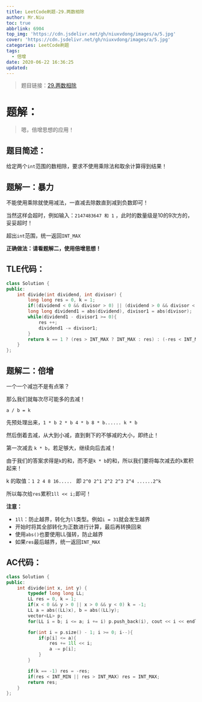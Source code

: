 ```yaml
---
title: LeetCode刷题-29.两数相除
author: Mr.Niu
toc: true
abbrlink: 6904
top_img: 'https://cdn.jsdelivr.net/gh/niuxvdong/images/a/5.jpg'
cover: 'https://cdn.jsdelivr.net/gh/niuxvdong/images/a/5.jpg'
categories: LeetCode刷题
tags:
  - 倍增
date: 2020-06-22 16:36:25
updated:
---
```
















> 题目链接：[29.两数相除](https://leetcode-cn.com/problems/divide-two-integers/)



# 题解：



> 嗯，倍增思想的应用！



## 题目简述：

给定两个`int`范围的数相除，要求不使用乘除法和取余计算得到结果！

## 题解一：暴力



不能使用乘除就使用减法，一直减去除数直到减到负数即可！



当然这样会超时，例如输入：`2147483647 和 1` ，此时的数量级是10的9次方的，妥妥超时！



超出`int`范围，统一返回`INT_MAX`



**正确做法：请看题解二，使用倍增思想！**



## TLE代码：



```c++
class Solution {
public:
    int divide(int dividend, int divisor) {
        long long res = 0, k = 1;
        if((dividend < 0 && divisor > 0) || (dividend > 0 && divisor < 0)) k = -1;
        long long dividend1 = abs(dividend), divisor1 = abs(divisor);
        while(dividend1 - divisor1 >= 0){
            res ++;
            dividend1 -= divisor1;
        }
        return k == 1 ? (res > INT_MAX ? INT_MAX : res) : (-res < INT_MIN ? INT_MAX : -res);
    }
};
```









## 题解二：倍增



一个一个减岂不是有点笨？

那么我们就每次尽可能多的去减！



`a / b = k`



先预处理出来，`1 * b 2 * b 4 * b 8 * b...... k * b`



然后倒着去减，从大到小减，直到剩下的不够减的大小，即终止！

第一次减去  `k * b`，若足够大，继续向后去减！



由于我们的答案求得是`k`的和，而不是`k * b`的和，所以我们要将每次减去的`k`累积起来！



k 的取值：`1 2 4 8 16..... ` 即 `2^0 2^1 2^2 2^3 2^4 ......2^k`



所以每次给`res`累积`1ll << i;`即可！



**注意：**

- `1ll`：防止越界，转化为`ll`类型。例如`i = 31`就会发生越界
- 开始时将其全部转化为正数进行计算，最后再转换回来
- 使用`abs()`也要使用LL强转，防止越界
- 如果`res`最后越界，统一返回`INT_MAX`

## AC代码：



```c++
class Solution {
public:
    int divide(int x, int y) {
        typedef long long LL;
        LL res = 0, k = 1;
        if(x < 0 && y > 0 || x > 0 && y < 0) k = -1;
        LL a = abs((LL)x), b = abs((LL)y);
        vector<LL> p;
        for(LL i = b; i <= a; i += i) p.push_back(i), cout << i << endl;

        for(int i = p.size() - 1; i >= 0; i--){
            if(p[i] <= a){
                res += 1ll << i;
                a -= p[i];
            }
        }

        if(k == -1) res = -res;
        if(res < INT_MIN || res > INT_MAX) res = INT_MAX;
        return res;
    }
};
```

